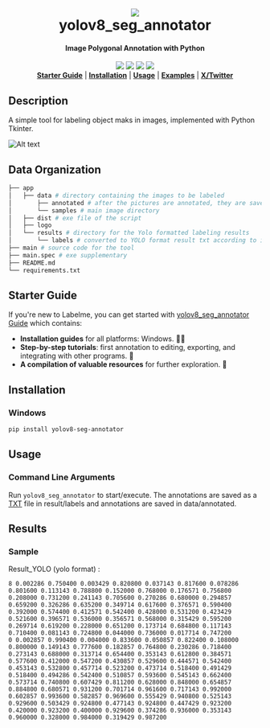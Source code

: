 <h1 align="center">
  <img src="https://images2.imgbox.com/23/3b/oPFjdMcK_o.png"><br/>yolov8_seg_annotator
</h1>

<h4 align="center">
  Image Polygonal Annotation with Python
</h4>

<div align="center">
  <a href="https://pypi.org/project/yolov8-seg-annotator/"><img src="https://img.shields.io/badge/pypi-v1.1.0-v1?logo=python"></a>
  <a href="#"><img src="https://img.shields.io/pypi/pyversions/labelme.svg"></a>
  <a href="#"><img src="https://img.shields.io/badge/Open%20Source-%C2%A9?style=plastic&logo=python&logoColor=green&color=black&cacheSeconds=3600"></a>
  <a href="#"><img src="https://img.shields.io/badge/Made%20By-sukruburakcetin-a?style=plastic&logo=python&logoColor=green&color=black&cacheSeconds=3600"></a>
</div>

<div align="center">
  <a href="#starter-guide"><b>Starter Guide</b></a>
  | <a href="#installation"><b>Installation</b></a>
  | <a href="#usage"><b>Usage</b></a>
  | <a href="#examples"><b>Examples</b></a>
  | <a href="https://x.com/labelmeai"><b>X/Twitter</b></a>
  <!-- | <a href="https://github.com/wkentaro/labelme/discussions"><b>Community</b></a> -->
  <!-- | <a href="https://www.youtube.com/playlist?list=PLI6LvFw0iflh3o33YYnVIfOpaO0hc5Dzw"><b>Youtube FAQ</b></a> -->
</div>

## Description
A simple tool for labeling object maks in images, implemented with Python Tkinter. 


![Alt text](https://images2.imgbox.com/65/03/jaRI3lWw_o.png?raw=true "Title")


Data Organization
-----------------
```bash
├── app
│   ├── data # directory containing the images to be labeled
│       ├── annotated # after the pictures are annotated, they are saved in this folder.
│       └── samples # main image directory
│   ├── dist # exe file of the script
│   ├── logo
│   └── results # directory for the Yolo formatted labeling results
│       └── labels # converted to YOLO format result txt according to image file name
├── main # source code for the tool
├── main.spec # exe supplementary
├── README.md
└── requirements.txt
```

## Starter Guide

If you're new to Labelme, you can get started with [yolov8_seg_annotator Guide]() which contains:

- **Installation guides** for all platforms: Windows. 💪🏼
- **Step-by-step tutorials**: first annotation to editing, exporting, and integrating with other programs. 🤭
- **A compilation of valuable resources** for further exploration. 🤗

## Installation

### Windows
```bash
pip install yolov8-seg-annotator
```

## Usage
### Command Line Arguments
Run `yolov8_seg_annotator` to start/execute.
The annotations are saved as a [TXT]() file in result/labels and annotations are saved in data/annotated.


## Results
### Sample
Result_YOLO (yolo format) : 
```
8 0.002286 0.750400 0.003429 0.820800 0.037143 0.817600 0.078286 0.801600 0.113143 0.788800 0.152000 0.768000 0.176571 0.756800 0.208000 0.731200 0.241143 0.705600 0.270286 0.680000 0.294857 0.659200 0.326286 0.635200 0.349714 0.617600 0.376571 0.590400 0.392000 0.574400 0.412571 0.542400 0.428000 0.531200 0.423429 0.521600 0.396571 0.536000 0.356571 0.568000 0.315429 0.595200 0.269714 0.619200 0.228000 0.651200 0.173714 0.684800 0.117143 0.710400 0.081143 0.724800 0.044000 0.736000 0.017714 0.747200
0 0.002857 0.990400 0.004000 0.833600 0.050857 0.822400 0.108000 0.800000 0.149143 0.777600 0.182857 0.764800 0.230286 0.718400 0.273143 0.688000 0.313714 0.654400 0.353143 0.612800 0.384571 0.577600 0.412000 0.547200 0.430857 0.529600 0.444571 0.542400 0.453143 0.532800 0.457714 0.523200 0.473714 0.518400 0.491429 0.518400 0.494286 0.542400 0.510857 0.593600 0.545143 0.662400 0.573714 0.740800 0.607429 0.811200 0.628000 0.848000 0.654857 0.884800 0.680571 0.931200 0.701714 0.961600 0.717143 0.992000 0.602857 0.993600 0.582857 0.969600 0.555429 0.940800 0.525143 0.929600 0.503429 0.924800 0.477143 0.924800 0.447429 0.923200 0.420000 0.923200 0.400000 0.929600 0.374286 0.936000 0.353143 0.960000 0.328000 0.984000 0.319429 0.987200
```
